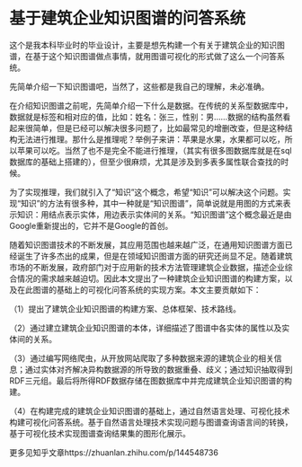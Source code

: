 # 基于建筑企业知识图谱的问答系统

这个是我本科毕业时的毕业设计，主要是想先构建一个有关于建筑企业的知识图谱，在基于这个知识图谱做点事情，就用图谱可视化的形式做了这么一个问答系统。

先简单介绍一下知识图谱吧，当然了，这些都是我自己的理解，未必准确。

在介绍知识图谱之前呢，先简单介绍一下什么是数据。在传统的关系型数据库中，数据就是标签和相对应的值，比如：姓名：张三，性别：男……数据的结构虽然看起来很简单，但是已经可以解决很多问题了，比如最常见的增删改查，但是这种结构无法进行推理。那什么是推理呢？举例子来讲：苹果是水果，水果都可以吃，所以苹果可以吃。当然了也不是完全不能进行推理，（其实有很多图数据库就是在sql数据库的基础上搭建的），但至少很麻烦，尤其是涉及到多表多属性联合查找的时候。

为了实现推理，我们就引入了“知识”这个概念，希望“知识”可以解决这个问题。实现“知识”的方法有很多种，其中一种就是“知识图谱”，简单说就是用图的方式来表示知识：用结点表示实体，用边表示实体间的关系。“知识图谱”这个概念最近是由Google重新提出的，它并不是Google的首创。

随着知识图谱技术的不断发展，其应用范围也越来越广泛，在通用知识图谱方面已经诞生了许多杰出的成果，但是在领域知识图谱方面的研究还尚显不足。随着建筑市场的不断发展，政府部门对于应用新的技术方法管理建筑企业数据，描述企业综合情况的需求越来越迫切。因此本文提出了一种建筑企业知识图谱的构建方案，以及在此图谱的基础上的可视化问答系统的实现方案。本文主要贡献如下：

（1）提出了建筑企业知识图谱的构建方案、总体框架、技术路线。

（2）通过建立建筑企业知识图谱的本体，详细描述了图谱中各实体的属性以及实体间的关系。

（3）通过编写网络爬虫，从开放网站爬取了多种数据来源的建筑企业的相关信息；通过实体对齐解决异构数据源的所导致的数据重叠、歧义；通过知识抽取得到RDF三元组。最后将所得RDF数据存储在图数据库中并完成建筑企业知识图谱的构建。

（4）在构建完成的建筑企业知识图谱的基础上，通过自然语言处理、可视化技术构建可视化问答系统。基于自然语言处理技术实现问题与图谱查询语言间的转换，基于可视化技术实现图谱查询结果集的图形化展示。

更多见知乎文章https://zhuanlan.zhihu.com/p/144548736

